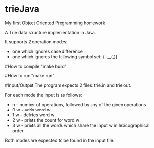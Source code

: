 # trieJava
My first Object Oriented Programming homework

A Trie data structure implementation in Java.

It supports 2 operation modes: 
* one which ignores case difference
* one which ignores the following symbol set: {-,_,(,)}

#How to compile
"make build"

#How to run
"make run"

#Input/Output
The program expects 2 files: trie.in and trie.out.

For each mode the input is as follows:
* n - number of operations, followed by any of the given operations
* 0 w - adds word w
* 1 w - deletes word w
* 2 w - prints the count for word w
* 3 w - prints all the words which share the input w in lexicographical order

Both modes are expected to be found in the input file.

